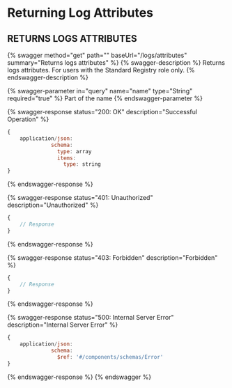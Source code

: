 # Returning Log Attributes

## RETURNS LOGS ATTRIBUTES

{% swagger method="get" path="" baseUrl="/logs/attributes" summary="Returns logs attributes" %}
{% swagger-description %}
Returns logs attributes. For users with the Standard Registry role only.
{% endswagger-description %}

{% swagger-parameter in="query" name="name" type="String" required="true" %}
Part of the name
{% endswagger-parameter %}

{% swagger-response status="200: OK" description="Successful Operation" %}
```javascript
{
    application/json:
              schema:
                type: array
                items: 
                  type: string
}
```
{% endswagger-response %}

{% swagger-response status="401: Unauthorized" description="Unauthorized" %}
```javascript
{
    // Response
}
```
{% endswagger-response %}

{% swagger-response status="403: Forbidden" description="Forbidden" %}
```javascript
{
    // Response
}
```
{% endswagger-response %}

{% swagger-response status="500: Internal Server Error" description="Internal Server Error" %}
```javascript
{
    application/json:
              schema:
                $ref: '#/components/schemas/Error'
}
```
{% endswagger-response %}
{% endswagger %}

